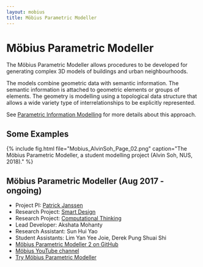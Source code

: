 ```yaml
---
layout: mobius
title: Möbius Parametric Modeller
---
```


# Möbius Parametric Modeller

The Möbius Parametric Modeller allows  procedures to be developed for generating complex 3D models of buildings and urban neighbourhoods. 

The models combine geometric data with semantic information. The semantic information is attached to geometric elements or groups of elements. The geometry is modelling using a topological data structure that allows a wide variety type of interrelationships to be explicitly represented. 

See [Parametric Information Modelling](/software/PIM/) for more details about this approach.

## Some Examples

{% include fig.html file="Mobius_AlvinSoh_Page_02.png" caption="The Möbius Parametric Modeller, a student modelling project (Alvin Soh, NUS, 2018)." %}

## Möbius Parametric Modeller (Aug 2017 - ongoing)
- Project PI: [Patrick Janssen](http://patrick.janssen.name/)
- Research Project: [Smart Design](/projects/smart_design.html)
- Research Project: [Computational Thinking](/projects/comp_think.html)
- Lead Developer: Akshata Mohanty
- Research Assistant: Sun Hui Yao
- Student Assistants: Lim Yan Yee Joie, Derek Pung Shuai Shi
- [Möbius Parametric Modeller 2 on GitHub](https://github.com/phtj/mobius-modeller)
- [Möbius YouTube channel](https://www.youtube.com/channel/UCNJUnZ7erTrNWnZVjvgE59g)
- [Try Möbius Parametric Modeller](https://design-automation.github.io/mobius-modeller/)

